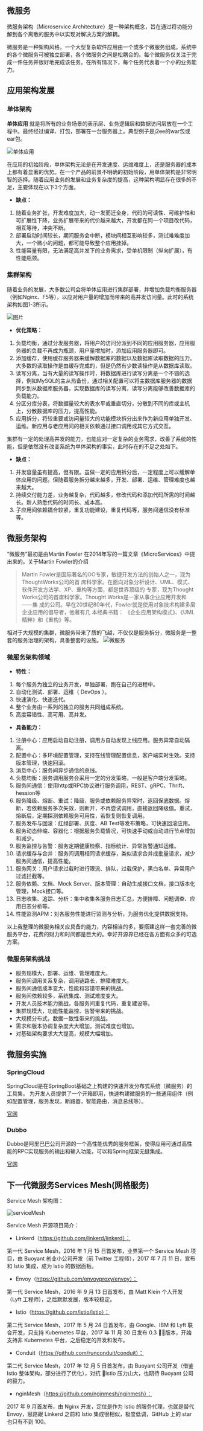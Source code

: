 微服务
-----

微服务架构（Microservice Architecture）是一种架构概念，旨在通过将功能分解到各个离散的服务中以实现对解决方案的解耦。

微服务是一种架构风格，一个大型复杂软件应用由一个或多个微服务组成。系统中的各个微服务可被独立部署，各个微服务之间是松耦合的。每个微服务仅关注于完成一件任务并很好地完成该任务。在所有情况下，每个任务代表着一个小的业务能力。

## 应用架构发展

### 单体架构

**单体应用** 就是将所有的业务场景的表示层、业务逻辑层和数据访问层放在一个工程中。最终经过编译、打包，部署在一台服务器上。典型例子是j2ee的war包或ear包。

![单体应用](single.png)

在应用的初始阶段，单体架构无论是在开发速度、运维难度上，还是服务器的成本上都有着显著的优势。在一个产品的前景不明确的初始阶段，用单体架构是非常明智的选择。随着应用业务的发展和业务复杂度的提高，这种架构明显存在很多的不足，主要体现在以下3个方面。
  
* **缺点：**
  
1. 随着业务扩张，开发难度加大，动一发而迁全身，代码的可读性、可维护性和可扩展性下降，业务扩展带来的代价越来越大，开发都在同一个项目改代码，相互等待，冲突不断。
2. 部署启动时间较长，期间服务会中断，模块间相互影响较多，测试难难度加大，一个微小的问题，都可能导致整个应用挂掉。
3. 性能容量有限，无法满足高并发下的业务需求，受单机限制（纵向扩展），有性能瓶颈。

### 集群架构

随着业务的发展，大多数公司会将单体应用进行集群部署，并增加负载均衡服务器（例如Nginx、F5等），以应对用户量的增加而带来的高并发访问量。此时的系统架构如图1-3所示。

![图片](cluster.png)

* **优化策略：**
  
1. 负载均衡，通过分发服务器，将用户的访问分派到不同的应用服务器，应用服务器的负载不再成为瓶颈，用户量增加时，添加应用服务器即可。
2. 添加缓存，使用缓存服务器来缓解数据库的数据以及数据库读取数据的压力。大多数的读取操作是由缓存完成的，但是仍然有少数读操作是从数据库读取。
3. 读写分离，当有大量的读写操作时，将数据库进行读写分离是一个不错的选择，例如MySQL的主从热备份，通过相关配置可以将主数据库服务器的数据同步到从数据库服务器，实现数据库的读写分离，读写分离能够改善数据库的负载能力。
4. 分区分库分表，将数据量较大的表水平或垂直切分，分散到不同的库或主机上，分散数据库的压力，提高性能。
5. 应用拆分，将较重要或访问量较大的功能模块拆分出来作为新应用单独开发、运维。新应用与老应用间的相关依赖通过接口调用或其它方式交互。

集群有一定的处理高并发的能力，也能应对一定复杂的业务需求，改善了系统的性能，但是依然没有改变系统为单体架构的事实，此时存在的不足之处如下。

* **缺点：**

1. 并发容量虽有提高，但有限。虽做一定的应用拆分后，一定程度上可以缓解单体应用的问题。但随着服务拆分越来越多，开发、部署、运维、管理难度也越来越大。
2. 持续交付能力差，业务越复杂，代码越多，修改代码和添加代码所需的时间越长。新人熟悉代码的时间长、成本高。
3. 子应用间依赖耦合较紧，重复功能建设，重复代码等，服务间通信没有标准等。

## 微服务架构

“微服务”最初是由Martin Fowler 在2014年写的一篇文章《MicroServices》中提出来的。关于Martin Fowler的介绍

>Martin Fowler是国际著名的OO专家，敏捷开发方法的创始人之一，现为ThoughtWorks公司的首
席科学家。在面向对象分析设计、UML、模式、软件开发方法学、XP、重构等方面，都是世界顶级的
专家，现为Thought Works公司的首席科学家。Thought Works是一家从事企业应用开发和——集
成的公司。早在20世纪80年代，Fowler就是使用对象技术构建多层企业应用的倡导者，他著有几
本经典书籍： 《企业应用架构模式》、《UML精粹》和《重构》等。

相对于大规模的集群，微服务带来了质的飞越，不仅仅是服务拆分，微服务是一整套的服务治理的架构，具备整套的设施。
![微服务](micro2.png)

### 微服务架构领域

* **特性：**

1. 每个服务为独立的业务开发，单独部署，跑在自己的进程中。
2. 自动化测试、部署、运维（ DevOps ）。
3. 快速演化、快速迭代。
4. 整个业务由一系列的独立的服务共同组成系统。
5. 高度容错性、高可用、高并发。

* **具备能力：**

1. 注册中心：应用启动自动注册，调用方自动发现上线应用。服务异常自动隔离。
2. 配置中心：多环境配置管理，支持在线管理配置信息，客户端实时生效。支持版本管理，快速回滚。
3. 消息中心：服务间异步通信的总线。
4. 负载均衡：服务调用服务会采用一定的分发策略，一般是客户端分发策略。
5. 服务间通信：使用http或RPC协议进行服务调用，REST、gRPC、Thrift、hession等
6. 服务降级、熔断、重试：降级，服务或依赖服务异常时，返回保底数据。熔断，若依赖服务多次失效，则断开，不再尝试调用，直接返回降级值。重试，熔断后，定期探测依赖服务可用性，若恢复则恢复调用。
7. 服务发布与回滚：红绿部署、灰度、AB Test等发布策略，可快速回滚应用。
8. 服务动态伸缩、容器化：根据服务负载情况，可快速手动或自动进行节点增加和减少。
9. 服务监控与告警：服务定期健康检察、指标统计、异常告警通知运维。
10. 请求缓存与合并：服务间调用相同请求缓存，类似请求合并成批量请求，减少服务间通信，提高性能。
11. 服务网关：用户请求过载时进行限流、排队，过载保护，黑白名单、异常用户过滤拦截等。
12. 服务依赖、文档、Mock Server、版本管理：自动生成接口文档，接口版本化管理，Mock接口等。
13. 日志收集、追踪、分析：集中收集各服务日志汇总，方便排障、问题调查、应用日志分析等。
14. 性能监测APM：对各服务性能进行监测与分析，为服务优化提供数据支持。

以上我整理的微服务相关应具备的能力，内容相当的多，要搭建这样一套完善的微服务平台，花费的财力和时间都是巨大的。幸好开源界已经在各方面有众多的可选方案。

### 微服务架构挑战

* 服务规模大，部署、运维、管理难度大。
* 服务间调用关系复杂，调用链路长，排障难度大。
* 服务间通信成本变大，性能和容错带来的挑战。
* 服务间依赖较多，系统集成、测试难度变大。
* 开发人员技术能力挑战，各服务间重复代码，重复建设等。
* 集群规模大，功能性能监控、告警带来的挑战。
* 大规模分布式，数据一致性带来的挑战。
* 需求和版本协调复杂度大大增加，测试难度也增加。
* 对基础架构要求大大提高，规模大幅增加。

## 微服务实施

### SpringCloud

SpringCloud是在SpringBoot基础之上构建的快速开发分布式系统（微服务）的工具集。
为开发人员提供了一个开箱即用，快速构建微服务的一些通用组件（例如配置管理，服务发现，断路器，智能路由，消息总线等）。

[官网](http://spring.io/spring-cloud)

### Dubbo

Dubbo是阿里巴巴公司开源的一个高性能优秀的服务框架，使得应用可通过高性能的RPC实现服务的输出和输入功能，可以和Spring框架无缝集成。

[官网](http://dubbo.apache.org/#!/?lang=zh-cn)


### 

## 下一代微服务Services Mesh(网格服务)

Service Mesh 架构图：

![serviceMesh](serviceMesh.png)

Service Mesh 开源项目简介：

* Linkerd（https://github.com/linkerd/linkerd）：

第一代 Service Mesh，2016 年 1 月 15 日首发布，业界第一个 Service Mesh 项目，由 Buoyant 创业小公司开发（前 Twitter 工程师），2017 年 7 月 11 日，宣布和 Istio 集成，成为 Istio 的数据面板。

* Envoy（https://github.com/envoyproxy/envoy）：

第一代 Service Mesh，2016 年 9 月 13 日首发布，由 Matt Klein 个人开发（Lyft 工程师），之后默默发展，版本较稳定。

* Istio（https://github.com/istio/istio）：

第二代 Service Mesh，2017 年 5 月 24 日首发布，由 Google、IBM 和 Lyft 联合开发，只支持 Kubernetes 平台，2017 年 11 月 30 日发布 0.3 版本，开始支持非 Kubernetes 平台，之后稳定的开发和发布。

* Conduit（https://github.com/runconduit/conduit）：

第二代 Service Mesh，2017 年 12 月 5 日首发布，由 Buoyant 公司开发（借鉴 Istio 整体架构，部分进行了优化），对抗 Istio 压力山大，也期待 Buoyant 公司的毅力。

* nginMesh（https://github.com/nginmesh/nginmesh）：

2017 年 9 月首发布，由 Nginx 开发，定位是作为 Istio 的服务代理，也就是替代 Envoy，思路跟 Linkerd 之前和 Istio 集成很相似，极度低调，GitHub 上的 star 也只有不到 100。


